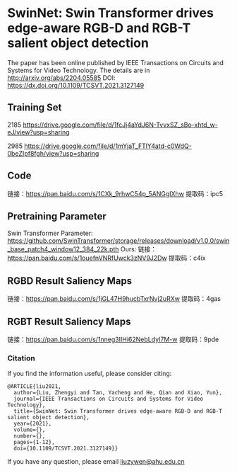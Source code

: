 # SwinNet: Swin Transformer drives edge-aware RGB-D and RGB-T salient object detection
The paper has been online published by IEEE Transactions on Circuits and Systems for Video Technology.
The details are in http://arxiv.org/abs/2204.05585
DOI:
https://dx.doi.org/10.1109/TCSVT.2021.3127149

## Training Set
2185
https://drive.google.com/file/d/1fcJj4aYdJ6N-TvvxSZ_sBo-xhtd_w-eJ/view?usp=sharing


2985
https://drive.google.com/file/d/1mYjaT_FTlY4atd-c0WdQ-0beZIpf8fgh/view?usp=sharing

## Code
链接：https://pan.baidu.com/s/1CXk_9rhwC54p_5ANGgIXhw 
提取码：ipc5 


## Pretraining Parameter
Swin Transformer Parameter: https://github.com/SwinTransformer/storage/releases/download/v1.0.0/swin_base_patch4_window12_384_22k.pth
Ours: 
链接：https://pan.baidu.com/s/1ouefnVNRfUwck3zNV9J2Dw 
提取码：c4ix 

##  RGBD Result Saliency Maps 
链接：https://pan.baidu.com/s/1jGL47H9hucbTxrNvj2uRXw 
提取码：4gas

##  RGBT Result Saliency Maps 
链接：https://pan.baidu.com/s/1nneg3IIHi62NebLdyI7M-w 
提取码：9pde

### Citation

If you find the information useful, please consider citing:

```
@ARTICLE{liu2021,
  author={Liu, Zhengyi and Tan, Yacheng and He, Qian and Xiao, Yun},
  journal={IEEE Transactions on Circuits and Systems for Video Technology}, 
  title={SwinNet: Swin Transformer drives edge-aware RGB-D and RGB-T salient object detection}, 
  year={2021},
  volume={},
  number={},
  pages={1-12},
  doi={10.1109/TCSVT.2021.3127149}}
```
If you have any question, please email  liuzywen@ahu.edu.cn
